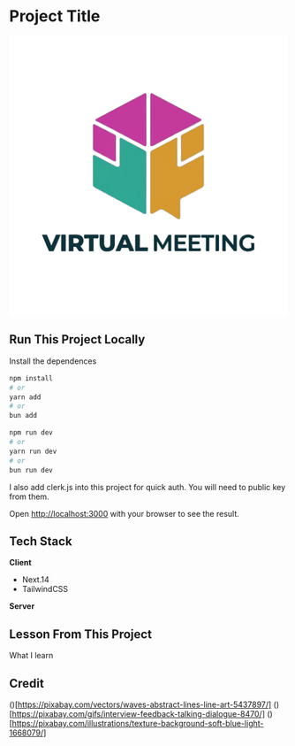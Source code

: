 # Project Title

![VirtualMeeting](/public/icons/VirtualMeeting_github.png)

## Run This Project Locally

Install the dependences

```bash
npm install
# or
yarn add
# or
bun add
```

```bash
npm run dev
# or
yarn run dev
# or
bun run dev
```

I also add clerk.js into this project for quick auth.
You will need to public key from them.

Open [http://localhost:3000](http://localhost:3000) with your browser to see the result.

## Tech Stack

**Client**

- Next.14
- TailwindCSS

**Server**

## Lesson From This Project

<a id="Lesson">What I learn</a>

## Credit

()[https://pixabay.com/vectors/waves-abstract-lines-line-art-5437897/]
()[https://pixabay.com/gifs/interview-feedback-talking-dialogue-8470/]
()[https://pixabay.com/illustrations/texture-background-soft-blue-light-1668079/]

